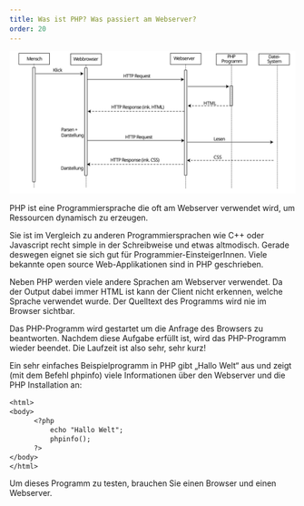 ```yaml
---
title: Was ist PHP? Was passiert am Webserver?
order: 20
---
```

![Abbildung: So funktioniert PHP](/images/php-sequence-diagram.svg)

PHP ist eine Programmiersprache die oft am Webserver verwendet wird, um Ressourcen dynamisch zu erzeugen. 

Sie ist im Vergleich zu anderen Programmiersprachen wie C++  oder Javascript recht simple  in der Schreibweise und etwas altmodisch. Gerade deswegen eignet sie sich gut für Programmier-EinsteigerInnen. Viele bekannte open source Web-Applikationen sind in PHP geschrieben.

Neben PHP werden viele andere Sprachen am Webserver verwendet. Da der Output dabei immer HTML ist kann der Client nicht erkennen, welche Sprache verwendet wurde. Der Quelltext des Programms wird nie im Browser sichtbar.

Das PHP-Programm wird gestartet um die Anfrage des Browsers zu beantworten. Nachdem diese Aufgabe erfüllt ist, wird das PHP-Programm wieder beendet. Die Laufzeit ist also sehr, sehr kurz! 

Ein sehr einfaches Beispielprogramm in PHP gibt „Hallo Welt“ aus und zeigt (mit dem Befehl phpinfo) viele Informationen über den Webserver und die PHP Installation an:

    <html>
    <body>
          <?php
              echo "Hallo Welt";
              phpinfo();
          ?>
    </body>
    </html>

Um dieses Programm zu testen, brauchen Sie einen Browser und einen Webserver. 

